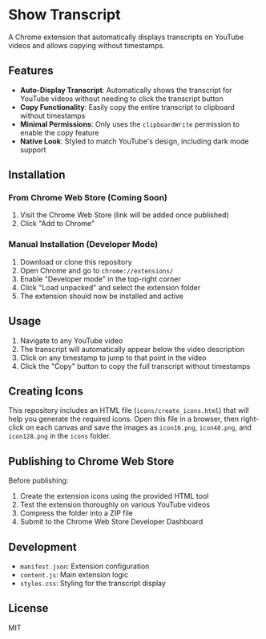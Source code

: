 # Show Transcript

A Chrome extension that automatically displays transcripts on YouTube videos and allows copying without timestamps.

## Features

- **Auto-Display Transcript**: Automatically shows the transcript for YouTube videos without needing to click the transcript button
- **Copy Functionality**: Easily copy the entire transcript to clipboard without timestamps
- **Minimal Permissions**: Only uses the `clipboardWrite` permission to enable the copy feature
- **Native Look**: Styled to match YouTube's design, including dark mode support

## Installation

### From Chrome Web Store (Coming Soon)
1. Visit the Chrome Web Store (link will be added once published)
2. Click "Add to Chrome"

### Manual Installation (Developer Mode)
1. Download or clone this repository
2. Open Chrome and go to `chrome://extensions/`
3. Enable "Developer mode" in the top-right corner
4. Click "Load unpacked" and select the extension folder
5. The extension should now be installed and active

## Usage

1. Navigate to any YouTube video
2. The transcript will automatically appear below the video description
3. Click on any timestamp to jump to that point in the video
4. Click the "Copy" button to copy the full transcript without timestamps

## Creating Icons

This repository includes an HTML file (`icons/create_icons.html`) that will help you generate the required icons. Open this file in a browser, then right-click on each canvas and save the images as `icon16.png`, `icon48.png`, and `icon128.png` in the `icons` folder.

## Publishing to Chrome Web Store

Before publishing:
1. Create the extension icons using the provided HTML tool
2. Test the extension thoroughly on various YouTube videos
3. Compress the folder into a ZIP file
4. Submit to the Chrome Web Store Developer Dashboard

## Development

- `manifest.json`: Extension configuration
- `content.js`: Main extension logic
- `styles.css`: Styling for the transcript display

## License

MIT